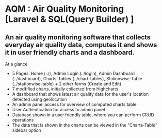 # AQM : Air Quality Monitoring [Laravel & SQL(Query Builder) ]
## An air quality monitoring software that collects everyday air quality data, computes it and shows it in user friendly charts and a dashboard. 

At a glance 
* 5 Pages: Home (../), Admin Login (../login), Admin Dashboard (../dashboard), Charts-Tables (../chart-tables), Stationwise-Table (../stationwise-table) + 2 other forms (Create and Edit)
* 7 modfified charts, initially collected from Highcharts
* A dashboard that shows latest air quality data for the user's location detected using geolocation
* An admin panel access for overview of computed charts table
* User Authentication for access to admin panel 
* Database shown in a user friendly table, where you can perform CRUD operations
* The data that is shown in the charts can be viewed in the "Charts-Table" sidebar option




